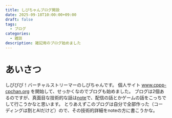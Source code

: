 ```yaml
---
title: しぴちゃんブログ開設
date: 2025-09-18T10:00:00+09:00
draft: false
tags:
  - ブログ
categories:
  - 雑談
description: 雑記用のブログ始めました
---
```

# あいさつ

しぴぴぴ！バーチャルストリーマーのしぴちゃんです。
個人サイト www.cppp-cpchan.org を開始して、せっかくなのでブログも始めました。
ブログは2個あるのですが、真面目な技術的な話は[note](https://note.com/cppp_cpchan/)で、配信の話とかゲームの話をこっちでして行こうかなと思います。
とりあえずこのブログは自分で全部作った（コーディングは割とAIだけど）ので、その技術的詳細をnoteの方に書こうかな。
